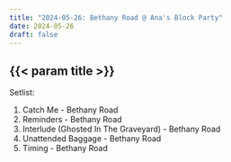 ```yaml
---
title: "2024-05-26: Bethany Road @ Ana's Block Party"
date: 2024-05-26
draft: false
---
```


## {{< param title >}}

Setlist:
1. Catch Me - Bethany Road
2. Reminders - Bethany Road
3. Interlude (Ghosted In The Graveyard) - Bethany Road
4. Unattended Baggage - Bethany Road
5. Timing - Bethany Road
